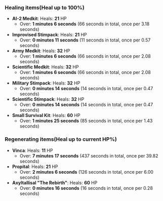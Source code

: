 ### Healing items(Heal up to 100%)
  - **AI-2 Medkit**: Heals: **21** HP
    - Over: **1 minutes 6 seconds** (66 seconds in total, once per 3.18 seconds)
  - **Improvised Stimpack**: Heals: **21** HP
    - Over: **0 minutes 11 seconds** (11 seconds in total, once per 0.57 seconds)
  - **Army Medkit**: Heals: **32** HP
    - Over: **1 minutes 6 seconds** (66 seconds in total, once per 2.08 seconds)
  - **Scientific Medkit**: Heals: **32** HP
    - Over: **1 minutes 6 seconds** (66 seconds in total, once per 2.08 seconds)
  - **Military Stimpack**: Heals: **32** HP
    - Over: **0 minutes 14 seconds** (14 seconds in total, once per 0.47 seconds)
  - **Scientific Stimpack**: Heals: **32** HP
    - Over: **0 minutes 14 seconds** (14 seconds in total, once per 0.47 seconds)
  - **Small Survival Kit**: Heals: **60** HP
    - Over: **1 minutes 25 seconds** (85 seconds in total, once per 1.43 seconds)
### Regenerating items(Heal up to current HP%)
  - **Vinca**: Heals: **11** HP
    - Over: **7 minutes 17 seconds** (437 seconds in total, once per 39.82 seconds)
  - **Propital**: Heals: **21** HP
    - Over: **2 minutes 6 seconds** (126 seconds in total, once per 6.00 seconds)
  - **Axyltallisal "The Rebirth"**: Heals: **60** HP
    - Over: **0 minutes 16 seconds** (16 seconds in total, once per 0.28 seconds)
